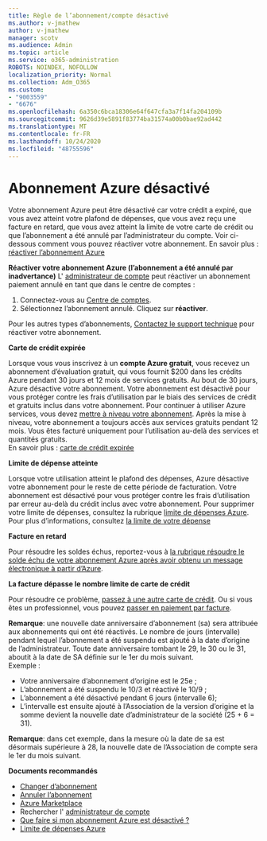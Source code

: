 ```yaml
---
title: Règle de l’abonnement/compte désactivé
ms.author: v-jmathew
author: v-jmathew
manager: scotv
ms.audience: Admin
ms.topic: article
ms.service: o365-administration
ROBOTS: NOINDEX, NOFOLLOW
localization_priority: Normal
ms.collection: Adm_O365
ms.custom:
- "9003559"
- "6676"
ms.openlocfilehash: 6a350c6bca18306e64f647cfa3a7f14fa204109b
ms.sourcegitcommit: 9626d39e5891f83774ba31574a00b0bae92ad442
ms.translationtype: MT
ms.contentlocale: fr-FR
ms.lasthandoff: 10/24/2020
ms.locfileid: "48755596"
---
```

# <a name="azure-subscription-disabled"></a>Abonnement Azure désactivé

Votre abonnement Azure peut être désactivé car votre crédit a expiré, que vous avez atteint votre plafond de dépenses, que vous avez reçu une facture en retard, que vous avez atteint la limite de votre carte de crédit ou que l’abonnement a été annulé par l’administrateur du compte. Voir ci-dessous comment vous pouvez réactiver votre abonnement. En savoir plus : [réactiver l’abonnement Azure](https://docs.microsoft.com/azure/billing/billing-subscription-become-disable?WT.mc_id=Portal-Microsoft_Azure_Support)

**Réactiver votre abonnement Azure (l’abonnement a été annulé par inadvertance)** L' [administrateur de compte](https://docs.microsoft.com/azure/billing/billing-subscription-transfer?WT.mc_id=Portal-Microsoft_Azure_Support#whoisaa) peut réactiver un abonnement paiement annulé en tant que dans le centre de comptes :

1. Connectez-vous au [Centre de comptes](https://account.windowsazure.com/Subscriptions).
2. Sélectionnez l’abonnement annulé. Cliquez sur **réactiver**.

Pour les autres types d’abonnements, [Contactez le support technique](https://portal.azure.com/?#blade/Microsoft_Azure_Support/HelpAndSupportBlade) pour réactiver votre abonnement.

**Carte de crédit expirée**

Lorsque vous vous inscrivez à un **compte Azure gratuit**, vous recevez un abonnement d’évaluation gratuit, qui vous fournit $200 dans les crédits Azure pendant 30 jours et 12 mois de services gratuits. Au bout de 30 jours, Azure désactive votre abonnement. Votre abonnement est désactivé pour vous protéger contre les frais d’utilisation par le biais des services de crédit et gratuits inclus dans votre abonnement. Pour continuer à utiliser Azure services, vous devez [mettre à niveau votre abonnement](https://docs.microsoft.com/azure/billing/billing-upgrade-azure-subscription?WT.mc_id=Portal-Microsoft_Azure_Support). Après la mise à niveau, votre abonnement a toujours accès aux services gratuits pendant 12 mois. Vous êtes facturé uniquement pour l’utilisation au-delà des services et quantités gratuits.  
En savoir plus : [carte de crédit expirée](https://docs.microsoft.com/azure/billing/billing-subscription-become-disable?WT.mc_id=Portal-Microsoft_Azure_Support#your-credit-is-expired)

**Limite de dépense atteinte**

Lorsque votre utilisation atteint le plafond des dépenses, Azure désactive votre abonnement pour le reste de cette période de facturation. Votre abonnement est désactivé pour vous protéger contre les frais d’utilisation par erreur au-delà du crédit inclus avec votre abonnement. Pour supprimer votre limite de dépenses, consultez la rubrique [limite de dépenses Azure](https://docs.microsoft.com/azure/cost-management-billing/manage/spending-limit?WT.mc_id=Portal-Microsoft_Azure_Support).  
Pour plus d’informations, consultez [la limite de votre dépense](https://docs.microsoft.com/azure/cost-management-billing/manage/subscription-disabled?WT.mc_id=Portal-Microsoft_Azure_Support#you-reached-your-spending-limit)

**Facture en retard**

Pour résoudre les soldes échus, reportez-vous à [la rubrique résoudre le solde échu de votre abonnement Azure après avoir obtenu un message électronique à partir d’Azure](https://docs.microsoft.com/azure/billing/billing-azure-subscription-past-due-balance?WT.mc_id=Portal-Microsoft_Azure_Support).

**La facture dépasse le nombre limite de carte de crédit**

Pour résoudre ce problème, [passez à une autre carte de crédit](https://docs.microsoft.com/azure/billing/billing-how-to-change-credit-card?WT.mc_id=Portal-Microsoft_Azure_Support). Ou si vous êtes un professionnel, vous pouvez [passer en paiement par facture](https://docs.microsoft.com/azure/billing/billing-how-to-pay-by-invoice?WT.mc_id=Portal-Microsoft_Azure_Support).

**Remarque**: une nouvelle date anniversaire d’abonnement (sa) sera attribuée aux abonnements qui ont été réactivés. Le nombre de jours (intervalle) pendant lequel l’abonnement a été suspendu est ajouté à la date d’origine de l’administrateur. Toute date anniversaire tombant le 29, le 30 ou le 31, aboutit à la date de SA définie sur le 1er du mois suivant.  
Exemple :

- Votre anniversaire d’abonnement d’origine est le 25e ;
- L’abonnement a été suspendu le 10/3 et réactivé le 10/9 ;
- L’abonnement a été désactivé pendant 6 jours (intervalle 6);
- L’intervalle est ensuite ajouté à l’Association de la version d’origine et la somme devient la nouvelle date d’administrateur de la société (25 + 6 = 31). 

**Remarque**: dans cet exemple, dans la mesure où la date de sa est désormais supérieure à 28, la nouvelle date de l’Association de compte sera le 1er du mois suivant.

**Documents recommandés**

- [Changer d’abonnement](https://docs.microsoft.com/azure/billing/billing-how-to-switch-azure-offer?WT.mc_id=Portal-Microsoft_Azure_Support)  
- [Annuler l’abonnement](https://docs.microsoft.com/azure/billing/billing-how-to-cancel-azure-subscription?WT.mc_id=Portal-Microsoft_Azure_Support)  
- [Azure Marketplace](https://azuremarketplace.microsoft.com/marketplace/?source=datamarket)
- Rechercher l' [administrateur de compte](https://docs.microsoft.com/azure/billing/billing-subscription-transfer?WT.mc_id=Portal-Microsoft_Azure_Support#whoisaa)
- [Que faire si mon abonnement Azure est désactivé ?](https://docs.microsoft.com/azure/billing/billing-subscription-become-disable/?WT.mc_id=Portal-Microsoft_Azure_Support)
- [Limite de dépenses Azure](https://docs.microsoft.com/azure/cost-management-billing/manage/spending-limit?WT.mc_id=Portal-Microsoft_Azure_Support)

